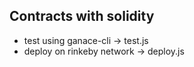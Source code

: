 Contracts with solidity
---

* test using ganace-cli -> test.js
* deploy on rinkeby network -> deploy.js
